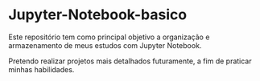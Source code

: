 # Jupyter-Notebook-basico
<p>Este repositório tem como principal objetivo a organização e armazenamento de meus estudos com Jupyter Notebook.</p>
<p>Pretendo realizar projetos mais detalhados futuramente, a fim de praticar minhas habilidades.</p>
